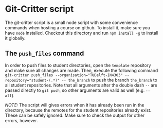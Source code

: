 # Git-Critter script

The git-critter script is a small node script with some convenience commands when hosting a course on github.
To install it, make sure you have `node` installed. Checkout this directory and run `npm install -g` to install it globally.

## The `push_files` command

In order to push files to student directories, open the `template` repository and make sure all changes are made.
Then, execute the following command
`git-critter push_files --organisation="TUDelft-IN4303" --repository="student-(.*)" -- the_branch`
to push the branch `the_branch` to all student repositories. Note that all arguments after the double dash `--` are passed directly to `git push`, so other arguments are valid as well (e.g. `--all`).

*NOTE:* The script will gives errors when it has already been run in the directory, because the remotes for the student repositories already exist. These can be safely ignored. Make sure to check the output for other errors, however.